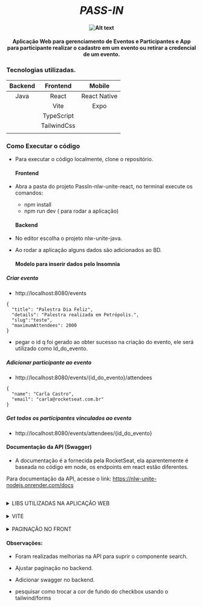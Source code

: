 <h1 align="center"><i>PASS-IN </i></h1>

<h4 align="center">  
	
![Alt text](https://github.com/JuCouto/PassIn-nlwUniteReact/assets/100319483/e8351a7c-d197-47ad-8563-9a4838abec4e)

</h4>

<h4 align="center">  
	Aplicação Web para gerenciamento de Eventos e Participantes e App para participante realizar o cadastro em um evento ou retirar a credencial de um evento.
</h4>

### Tecnologias utilizadas.

|Backend |  Frontend   | Mobile       |
| :----: | :---------: | :----:       |
|   Java |    React    | React Native |
|        |    Vite     | Expo         |
|        | TypeScript  |        |
|        | TailwindCss |        |
|        |             |        |

### Como Executar o código

- Para executar o código localmente, clone o repositório.

  #### Frontend
- Abra a pasta do projeto PassIn-nlw-unite-react, no terminal execute os comandos:
  - npm install
  - npm run dev ( para rodar a aplicação)

  #### Backend
- No editor escolha o projeto nlw-unite-java.
- Ao rodar a aplicação alguns dados são adicionados ao BD.

  #### Modelo para inserir dados pelo Insomnia
##### Criar evento
- http://localhost:8080/events
```
{
  "title": "Palestra Dia Feliz",
  "details": "Palestra realizada em Petrópolis.",
  "slug":"teste",
  "maximumAttendees": 2000
}
 ```
- pegar o id q foi gerado ao obter sucesso na criação do evento, ele será utilizado como Id_do_evento.

##### Adicionar participante ao evento
- http://localhost:8080/events/{id_do_evento}/attendees

```
{
  "name": "Carla Castro",
  "email": "carla@rocketseat.com.br"
}
```

##### Get todos os participantes vinculados ao evento
- http://localhost:8080/events/attendees/{id_do_evento}

#### Documentação da API (Swagger)
 - A documentação é a fornecida pela RocketSeat, ela aparentemente é baseada no código em node, os endpoints em react estão diferentes.

Para documentação da API, acesse o link: https://nlw-unite-nodejs.onrender.com/docs

<br>
<details>
<Summary>LIBS UTILIZADAS NA APLICAÇÂO WEB</Summary>


- Lucide (pacote de ícones):

  - npm i lucide-react

- TailwindForms (plugging para pernonalização de formulário e componentes como o checkbox)

  - npm install -D @tailwindcss/forms

- Tailwind merge (pacote para poder unir "className")

  - npm i tailwind-merge

- FakerJs (lib para gerar dados falsos)

  - npm install @faker-js/faker --save-dev

- Date FNS (para formatar datas, lib removida)

  - npm install date-fns

- DayJs (para formatar datas, a date fns não funcionou da forma que ele esperava)
  - npm install dayjs

</details>


<br>
<details>
<Summary>VITE</Summary>

 - O Vite é uma ferramenta que permite utilizar o javascript mais moderno possível dentro do navegador,sem se preocupar com compatibilidade hmr.
 - Um dos benefícios é poder atualizar algo no código e ser refletido imediatamente no navegador.
 - Pode ser utilizado com outras linguagens como vue e angular.
</details>

<br>
<details>
<Summary>PAGINAÇÃO NO FRONT</Summary>

No trecho do código em AttendeeList.tsx:
{Attendees.slice((page - 1) _ 10, page _ 10).map((attendee) => {

se inicia a lógica de páginação. o slice vai fatiar os arquivos seguindo a regra recebida como parâmetro, ele pega page -1 e depois multiplica o page por 10.
por ex: page = 1. slice(1 - 1 (igual a 0), 1 \* 10 (igual a 10), então os arquivos apresentados serão de 1 a 10.

</details>

#### Observações:

- Foram realizadas melhorias na API para suprir o componente search.

  
- Ajustar paginação no backend.
- Adicionar swagger no backend.
- pesquisar como trocar a cor de fundo do checkbox usando o tailwind/forms
